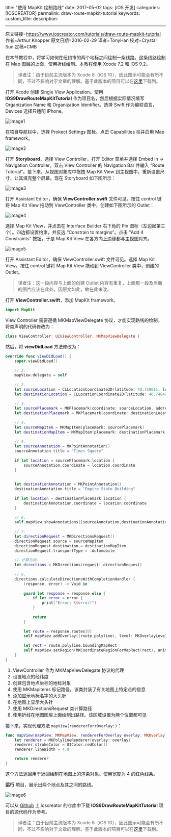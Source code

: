 title: "使用 MapKit 绘制路线"
date: 2017-05-02
tags: [iOS 开发]
categories: [IOSCREATOR]
permalink: draw-route-mapkit-tutorial 
keywords: 
custom_title: 
description: 

---
原文链接=https://www.ioscreator.com/tutorials/draw-route-mapkit-tutorial
作者=Arthur Knopper
原文日期=2016-02-29
译者=TonyHan
校对=Crystal Sun
定稿=CMB

<!--此处开始正文-->

在本节教程中，将学习如何在纽约市的两个地标之间绘制一条线路。这条线路绘制在 Map 图层的上面，使用折线绘制。本教程使用 Xcode 7.2 和 iOS 9.2。

<!--more-->

> 译者注：由于目前主流版本为 Xcode 8（iOS 10），因此图示可能会有所不同，不过不影响对于文章的理解。基于此版本的项目可以在[这里](https://github.com/lettleprince/IOS9DrawRouteMapKitTutorial)下载到。

打开 Xcode 创建 Single View Application。使用 **IOS9DrawRouteMapKitTutorial** 作为项目名，然后根据实际情况填写 Organization Name 和 Organization Identifier。选择 Swift 作为编程语言，Devices 选择只适配 iPhone。

![image1](https://static1.squarespace.com/static/52428a0ae4b0c4a5c2a2cede/t/56cc46ad4d088ea899578483/1456228023320/?format=1500w)

在项目导航栏中，选择 Prokect Settings 图标。点击 Capabilities 栏并启用 Map framework。

![image2](https://static1.squarespace.com/static/52428a0ae4b0c4a5c2a2cede/t/56cc4fc61bbee05e52d974ec/1456230356683/?format=2500w)

打开 **Storyboard**，选择  View Controller，打开 Editor 菜单并选择 Embed in -> Navigation Controller。双击 View Controller 的 Navigation Bar 并输入 “Route Tutorial”。接下来，从视图对象库中拖拽 Map Kit View 到主视图中。重新设置尺寸，让其填充整个屏幕。现在 Storyboard 如下图所示：

![image3](https://static1.squarespace.com/static/52428a0ae4b0c4a5c2a2cede/t/56cc4be70442621c56ee71f0/1456229367115/?format=2500w)

打开 Assistant Editor，确保 **ViewController.swift** 文件可见。按住 control 键将 Map Kit View 拖动到 ViewController 类中，创建如下图所示的 Outlet：

![image4](https://static1.squarespace.com/static/52428a0ae4b0c4a5c2a2cede/t/56d3303d7da24f7ba20e325d/1456681028709/?format=750w)

选择 Map Kit View，并点击在 Interface Builder 右下角的 Pin 图标（左边起第三个）。四边都设置约束，并反选 “Constrain to margins”。点击 “Add 4 Constraints” 按钮，于是 Map Kit View 在各方向上边缘都与主视图对齐。

![image5](https://static1.squarespace.com/static/52428a0ae4b0c4a5c2a2cede/t/56cc4adb59827e2cba96ca38/1456229089944/?format=750w)

打开 Assistant Editor，确保 ViewController.swift 文件可见。选择 Map Kit View。按住 control 键将 Map Kit View 拖动到 ViewController 类中，创建的 Outlet。

> 译者注：这一段内容与上面的创建 Outlet 内容有重复，上面那一段及后面的图片应该在此处。因原文如此，故在此未改。

打开 **ViewController.swift**，添加 MapKit framework。

```swift
import MapKit
```

View Controller 需要遵循 MKMapViewDelegate 协议，才能实现路线的绘制。将类声明的代码修改为：

```swift
class ViewController: UIViewController, MKMapViewDelegate {
```

然后，将 **viewDidLoad** 方法修改为：

```swift
override func viewDidLoad() {
    super.viewDidLoad()
    
    // 1.
    mapView.delegate = self
    
    // 2.
    let sourceLocation = CLLocationCoordinate2D(latitude: 40.759011, longitude: -73.984472)
    let destinationLocation = CLLocationCoordinate2D(latitude: 40.748441, longitude: -73.985564)
    
    // 3.
    let sourcePlacemark = MKPlacemark(coordinate: sourceLocation, addressDictionary: nil)
    let destinationPlacemark = MKPlacemark(coordinate: destinationLocation, addressDictionary: nil)
    
    // 4.
    let sourceMapItem = MKMapItem(placemark: sourcePlacemark)
    let destinationMapItem = MKMapItem(placemark: destinationPlacemark)
    
    // 5.
    let sourceAnnotation = MKPointAnnotation()
    sourceAnnotation.title = "Times Square"
    
    if let location = sourcePlacemark.location {
        sourceAnnotation.coordinate = location.coordinate
    }
    
    
    let destinationAnnotation = MKPointAnnotation()
    destinationAnnotation.title = "Empire State Building"
    
    if let location = destinationPlacemark.location {
        destinationAnnotation.coordinate = location.coordinate
    }
    
    // 6.
    self.mapView.showAnnotations([sourceAnnotation,destinationAnnotation], animated: true )
    
    // 7.
    let directionRequest = MKDirectionsRequest()
    directionRequest.source = sourceMapItem
    directionRequest.destination = destinationMapItem
    directionRequest.transportType = .Automobile
    
    // 计算方向
    let directions = MKDirections(request: directionRequest)
    
    // 8.
    directions.calculateDirectionsWithCompletionHandler {
        (response, error) -> Void in
        
        guard let response = response else {
            if let error = error {
                print("Error: \(error)")
            }
            
            return
        }
        
        let route = response.routes[0]
        self.mapView.addOverlay((route.polyline), level: MKOverlayLevel.AboveRoads)
        
        let rect = route.polyline.boundingMapRect
        self.mapView.setRegion(MKCoordinateRegionForMapRect(rect), animated: true)
    }
}
```

1. ViewController 作为 MKMapViewDelegate 协议的代理
2. 设置地点的经纬度
3. 创建包含地点坐标的地标对象
4. 使用 MKMapitems 标记路径。该类封装了有关地图上特定点的信息
5. 添加显示地标名字的大头针
6. 在地图上显示大头针
7. 使用 MKDirectionsRequest 类计算路径
8. 使用折线在地图图层上面绘制出路径。该区域设置为两个位置都可见

接下来，实现代理方法 `mapView(rendererForrOverlay:)`：

```swift
func mapView(mapView: MKMapView, rendererForOverlay overlay: MKOverlay) -> MKOverlayRenderer {
    let renderer = MKPolylineRenderer(overlay: overlay)
    renderer.strokeColor = UIColor.redColor()
    renderer.lineWidth = 4.0

    return renderer
}
```

这个方法返回用于返回绘制在地图上的渲染对象。使用宽度为 4 的红色线条。

**运行** 项目，展示出两个地点及其之间的路线。

![image6](https://static1.squarespace.com/static/52428a0ae4b0c4a5c2a2cede/t/56d3300c59827e6585c69352/1456680990852/?format=1500w)

可以从 [Github]() 上 ioscreator 的仓库中下载 **IOS9DrawRouteMapKitTutorial** 项目的源代码作为参考。

> 译者注：由于目前主流版本为 Xcode 8（iOS 10），因此图示可能会有所不同，不过不影响对于文章的理解。基于此版本的项目可以在[这里](https://github.com/lettleprince/IOS9DrawRouteMapKitTutorial)下载到。

